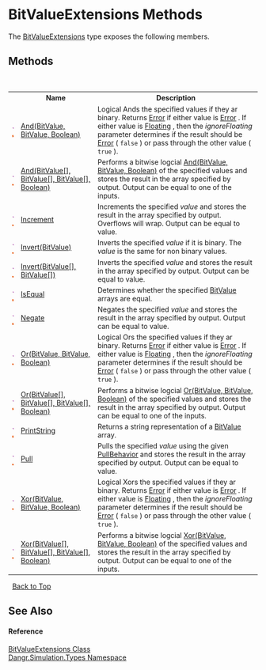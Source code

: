 # BitValueExtensions Methods
 

The <a href="T_Dangr_Simulation_Types_BitValueExtensions">BitValueExtensions</a> type exposes the following members.


## Methods
&nbsp;<table><tr><th></th><th>Name</th><th>Description</th></tr><tr><td>![Public method](media/pubmethod.gif "Public method")![Static member](media/static.gif "Static member")</td><td><a href="M_Dangr_Simulation_Types_BitValueExtensions_And">And(BitValue, BitValue, Boolean)</a></td><td>
Logical Ands the specified values if they ar binary. Returns <a href="T_Dangr_Simulation_Types_BitValue">Error</a> if either value is <a href="T_Dangr_Simulation_Types_BitValue">Error</a> . If either value is <a href="T_Dangr_Simulation_Types_BitValue">Floating</a> , then the *ignoreFloating* parameter determines if the result should be <a href="T_Dangr_Simulation_Types_BitValue">Error</a> ( `false` ) or pass through the other value ( `true` ).</td></tr><tr><td>![Public method](media/pubmethod.gif "Public method")![Static member](media/static.gif "Static member")</td><td><a href="M_Dangr_Simulation_Types_BitValueExtensions_And_1">And(BitValue[], BitValue[], BitValue[], Boolean)</a></td><td>
Performs a bitwise logcial <a href="M_Dangr_Simulation_Types_BitValueExtensions_And">And(BitValue, BitValue, Boolean)</a> of the specified values and stores the result in the array specified by output. Output can be equal to one of the inputs.</td></tr><tr><td>![Public method](media/pubmethod.gif "Public method")![Static member](media/static.gif "Static member")</td><td><a href="M_Dangr_Simulation_Types_BitValueExtensions_Increment">Increment</a></td><td>
Increments the specified *value* and stores the result in the array specified by output. Overflows will wrap. Output can be equal to value.</td></tr><tr><td>![Public method](media/pubmethod.gif "Public method")![Static member](media/static.gif "Static member")</td><td><a href="M_Dangr_Simulation_Types_BitValueExtensions_Invert">Invert(BitValue)</a></td><td>
Inverts the specified *value* if it is binary. The *value* is the same for non binary values.</td></tr><tr><td>![Public method](media/pubmethod.gif "Public method")![Static member](media/static.gif "Static member")</td><td><a href="M_Dangr_Simulation_Types_BitValueExtensions_Invert_1">Invert(BitValue[], BitValue[])</a></td><td>
Inverts the specified *value* and stores the result in the array specified by output. Output can be equal to value.</td></tr><tr><td>![Public method](media/pubmethod.gif "Public method")![Static member](media/static.gif "Static member")</td><td><a href="M_Dangr_Simulation_Types_BitValueExtensions_IsEqual">IsEqual</a></td><td>
Determines whether the specified <a href="T_Dangr_Simulation_Types_BitValue">BitValue</a> arrays are equal.</td></tr><tr><td>![Public method](media/pubmethod.gif "Public method")![Static member](media/static.gif "Static member")</td><td><a href="M_Dangr_Simulation_Types_BitValueExtensions_Negate">Negate</a></td><td>
Negates the specified *value* and stores the result in the array specified by output. Output can be equal to value.</td></tr><tr><td>![Public method](media/pubmethod.gif "Public method")![Static member](media/static.gif "Static member")</td><td><a href="M_Dangr_Simulation_Types_BitValueExtensions_Or">Or(BitValue, BitValue, Boolean)</a></td><td>
Logical Ors the specified values if they ar binary. Returns <a href="T_Dangr_Simulation_Types_BitValue">Error</a> if either value is <a href="T_Dangr_Simulation_Types_BitValue">Error</a> . If either value is <a href="T_Dangr_Simulation_Types_BitValue">Floating</a> , then the *ignoreFloating* parameter determines if the result should be <a href="T_Dangr_Simulation_Types_BitValue">Error</a> ( `false` ) or pass through the other value ( `true` ).</td></tr><tr><td>![Public method](media/pubmethod.gif "Public method")![Static member](media/static.gif "Static member")</td><td><a href="M_Dangr_Simulation_Types_BitValueExtensions_Or_1">Or(BitValue[], BitValue[], BitValue[], Boolean)</a></td><td>
Performs a bitwise logcial <a href="M_Dangr_Simulation_Types_BitValueExtensions_Or">Or(BitValue, BitValue, Boolean)</a> of the specified values and stores the result in the array specified by output. Output can be equal to one of the inputs.</td></tr><tr><td>![Public method](media/pubmethod.gif "Public method")![Static member](media/static.gif "Static member")</td><td><a href="M_Dangr_Simulation_Types_BitValueExtensions_PrintString">PrintString</a></td><td>
Returns a string representation of a <a href="T_Dangr_Simulation_Types_BitValue">BitValue</a> array.</td></tr><tr><td>![Public method](media/pubmethod.gif "Public method")![Static member](media/static.gif "Static member")</td><td><a href="M_Dangr_Simulation_Types_BitValueExtensions_Pull">Pull</a></td><td>
Pulls the specified *value* using the given <a href="T_Dangr_Simulation_Types_PullBehavior">PullBehavior</a> and stores the result in the array specified by output. Output can be equal to value.</td></tr><tr><td>![Public method](media/pubmethod.gif "Public method")![Static member](media/static.gif "Static member")</td><td><a href="M_Dangr_Simulation_Types_BitValueExtensions_Xor">Xor(BitValue, BitValue, Boolean)</a></td><td>
Logical Xors the specified values if they ar binary. Returns <a href="T_Dangr_Simulation_Types_BitValue">Error</a> if either value is <a href="T_Dangr_Simulation_Types_BitValue">Error</a> . If either value is <a href="T_Dangr_Simulation_Types_BitValue">Floating</a> , then the *ignoreFloating* parameter determines if the result should be <a href="T_Dangr_Simulation_Types_BitValue">Error</a> ( `false` ) or pass through the other value ( `true` ).</td></tr><tr><td>![Public method](media/pubmethod.gif "Public method")![Static member](media/static.gif "Static member")</td><td><a href="M_Dangr_Simulation_Types_BitValueExtensions_Xor_1">Xor(BitValue[], BitValue[], BitValue[], Boolean)</a></td><td>
Performs a bitwise logcial <a href="M_Dangr_Simulation_Types_BitValueExtensions_Xor">Xor(BitValue, BitValue, Boolean)</a> of the specified values and stores the result in the array specified by output. Output can be equal to one of the inputs.</td></tr></table>&nbsp;
<a href="#bitvalueextensions-methods">Back to Top</a>

## See Also


#### Reference
<a href="T_Dangr_Simulation_Types_BitValueExtensions">BitValueExtensions Class</a><br /><a href="N_Dangr_Simulation_Types">Dangr.Simulation.Types Namespace</a><br />